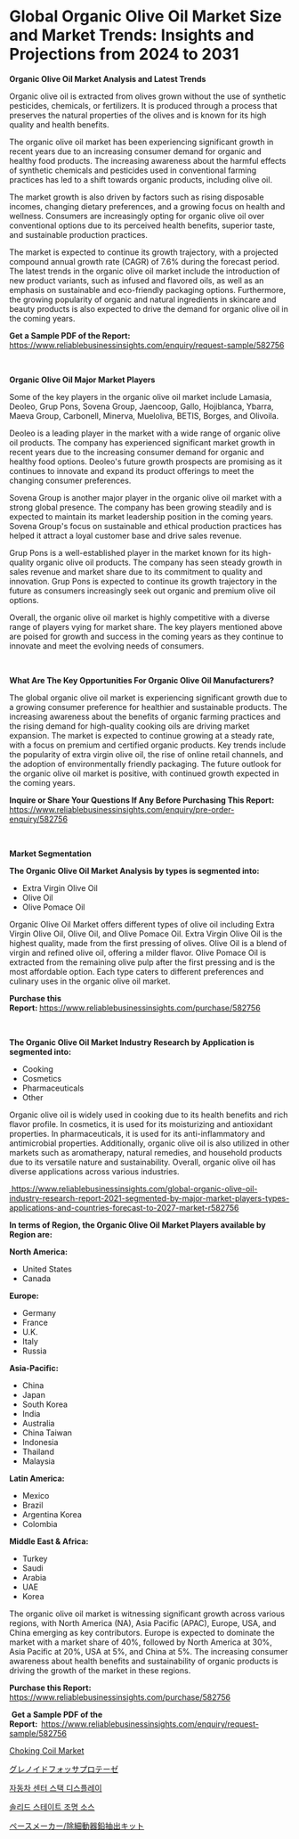 <p><h1>Global Organic Olive Oil Market Size and Market Trends: Insights and Projections from 2024 to 2031</h1></p><p><strong>Organic Olive Oil Market Analysis and Latest Trends</strong></p>
<p><p>Organic olive oil is extracted from olives grown without the use of synthetic pesticides, chemicals, or fertilizers. It is produced through a process that preserves the natural properties of the olives and is known for its high quality and health benefits.</p><p>The organic olive oil market has been experiencing significant growth in recent years due to an increasing consumer demand for organic and healthy food products. The increasing awareness about the harmful effects of synthetic chemicals and pesticides used in conventional farming practices has led to a shift towards organic products, including olive oil.</p><p>The market growth is also driven by factors such as rising disposable incomes, changing dietary preferences, and a growing focus on health and wellness. Consumers are increasingly opting for organic olive oil over conventional options due to its perceived health benefits, superior taste, and sustainable production practices.</p><p>The market is expected to continue its growth trajectory, with a projected compound annual growth rate (CAGR) of 7.6% during the forecast period. The latest trends in the organic olive oil market include the introduction of new product variants, such as infused and flavored oils, as well as an emphasis on sustainable and eco-friendly packaging options. Furthermore, the growing popularity of organic and natural ingredients in skincare and beauty products is also expected to drive the demand for organic olive oil in the coming years.</p></p>
<p><strong>Get a Sample PDF of the Report:&nbsp;</strong> <a href="https://www.reliablebusinessinsights.com/enquiry/request-sample/582756">https://www.reliablebusinessinsights.com/enquiry/request-sample/582756</a></p>
<p>&nbsp;</p>
<p><strong>Organic Olive Oil Major Market Players</strong></p>
<p><p>Some of the key players in the organic olive oil market include Lamasia, Deoleo, Grup Pons, Sovena Group, Jaencoop, Gallo, Hojiblanca, Ybarra, Maeva Group, Carbonell, Minerva, Mueloliva, BETIS, Borges, and Olivoila. </p><p>Deoleo is a leading player in the market with a wide range of organic olive oil products. The company has experienced significant market growth in recent years due to the increasing consumer demand for organic and healthy food options. Deoleo's future growth prospects are promising as it continues to innovate and expand its product offerings to meet the changing consumer preferences.</p><p>Sovena Group is another major player in the organic olive oil market with a strong global presence. The company has been growing steadily and is expected to maintain its market leadership position in the coming years. Sovena Group's focus on sustainable and ethical production practices has helped it attract a loyal customer base and drive sales revenue.</p><p>Grup Pons is a well-established player in the market known for its high-quality organic olive oil products. The company has seen steady growth in sales revenue and market share due to its commitment to quality and innovation. Grup Pons is expected to continue its growth trajectory in the future as consumers increasingly seek out organic and premium olive oil options.</p><p>Overall, the organic olive oil market is highly competitive with a diverse range of players vying for market share. The key players mentioned above are poised for growth and success in the coming years as they continue to innovate and meet the evolving needs of consumers.</p></p>
<p>&nbsp;</p>
<p><strong>What Are The Key Opportunities For Organic Olive Oil Manufacturers?</strong></p>
<p><p>The global organic olive oil market is experiencing significant growth due to a growing consumer preference for healthier and sustainable products. The increasing awareness about the benefits of organic farming practices and the rising demand for high-quality cooking oils are driving market expansion. The market is expected to continue growing at a steady rate, with a focus on premium and certified organic products. Key trends include the popularity of extra virgin olive oil, the rise of online retail channels, and the adoption of environmentally friendly packaging. The future outlook for the organic olive oil market is positive, with continued growth expected in the coming years.</p></p>
<p><strong>Inquire or Share Your Questions If Any Before Purchasing This Report:</strong> <a href="https://www.reliablebusinessinsights.com/enquiry/pre-order-enquiry/582756">https://www.reliablebusinessinsights.com/enquiry/pre-order-enquiry/582756</a></p>
<p>&nbsp;</p>
<p><strong>Market Segmentation</strong></p>
<p><strong>The Organic Olive Oil Market Analysis by types is segmented into:</strong></p>
<p><ul><li>Extra Virgin Olive Oil</li><li>Olive Oil</li><li>Olive Pomace Oil</li></ul></p>
<p><p>Organic Olive Oil Market offers different types of olive oil including Extra Virgin Olive Oil, Olive Oil, and Olive Pomace Oil. Extra Virgin Olive Oil is the highest quality, made from the first pressing of olives. Olive Oil is a blend of virgin and refined olive oil, offering a milder flavor. Olive Pomace Oil is extracted from the remaining olive pulp after the first pressing and is the most affordable option. Each type caters to different preferences and culinary uses in the organic olive oil market.</p></p>
<p><strong>Purchase this Report:&nbsp;</strong><a href="https://www.reliablebusinessinsights.com/purchase/582756">https://www.reliablebusinessinsights.com/purchase/582756</a></p>
<p>&nbsp;</p>
<p><strong>The Organic Olive Oil Market Industry Research by Application is segmented into:</strong></p>
<p><ul><li>Cooking</li><li>Cosmetics</li><li>Pharmaceuticals</li><li>Other</li></ul></p>
<p><p>Organic olive oil is widely used in cooking due to its health benefits and rich flavor profile. In cosmetics, it is used for its moisturizing and antioxidant properties. In pharmaceuticals, it is used for its anti-inflammatory and antimicrobial properties. Additionally, organic olive oil is also utilized in other markets such as aromatherapy, natural remedies, and household products due to its versatile nature and sustainability. Overall, organic olive oil has diverse applications across various industries.</p></p>
<p><a href="https://www.reliablebusinessinsights.com/global-organic-olive-oil-industry-research-report-2021-segmented-by-major-market-players-types-applications-and-countries-forecast-to-2027-market-r582756">&nbsp;https://www.reliablebusinessinsights.com/global-organic-olive-oil-industry-research-report-2021-segmented-by-major-market-players-types-applications-and-countries-forecast-to-2027-market-r582756</a></p>
<p><strong>In terms of Region, the Organic Olive Oil Market Players available by Region are:</strong></p>
<p>
    <p> <strong> North America: </strong>
        <ul>
            <li>United States</li>
            <li>Canada</li>
        </ul>
        </p> 
    <p> <strong> Europe: </strong>
        <ul>
            <li>Germany</li>
            <li>France</li>
            <li>U.K.</li>
            <li>Italy</li>
            <li>Russia</li>
        </ul>
        </p> 
    <p> <strong> Asia-Pacific: </strong>
        <ul>
            <li>China</li>
            <li>Japan</li>
            <li>South Korea</li>
            <li>India</li>
            <li>Australia</li>
            <li>China Taiwan</li>
            <li>Indonesia</li>
            <li>Thailand</li>
            <li>Malaysia</li>
        </ul>
        </p> 
    <p> <strong> Latin America: </strong>
        <ul>
            <li>Mexico</li>
            <li>Brazil</li>
            <li>Argentina Korea</li>
            <li>Colombia</li>
        </ul>
        </p> 
    <p> <strong> Middle East & Africa: </strong>
        <ul>
            <li>Turkey</li>
            <li>Saudi</li>
            <li>Arabia</li>
            <li>UAE</li>
            <li>Korea</li>
        </ul>
    </p>
    </p>
<p><p>The organic olive oil market is witnessing significant growth across various regions, with North America (NA), Asia Pacific (APAC), Europe, USA, and China emerging as key contributors. Europe is expected to dominate the market with a market share of 40%, followed by North America at 30%, Asia Pacific at 20%, USA at 5%, and China at 5%. The increasing consumer awareness about health benefits and sustainability of organic products is driving the growth of the market in these regions.</p></p>
<p><strong>Purchase this Report: </strong><a href="https://www.reliablebusinessinsights.com/purchase/582756">https://www.reliablebusinessinsights.com/purchase/582756</a></p>
<p>&nbsp;<strong>Get a Sample PDF of the Report:&nbsp;&nbsp;</strong><a href="https://www.reliablebusinessinsights.com/enquiry/request-sample/582756">https://www.reliablebusinessinsights.com/enquiry/request-sample/582756</a></p>
<p><strong></strong></p>
<p><p><a href="https://issuu.com/reportprime-2/docs/choking-coil-market-size-2030.pptx">Choking Coil Market</a></p><p><a href="https://github.com/LizaHeller2023/Market-Research-Report-List-1/blob/main/290881095393.md">グレノイドフォッサプロテーゼ</a></p><p><a href="https://github.com/EthaWolf/Market-Research-Report-List-1/blob/main/170566587029.md">자동차 센터 스택 디스플레이</a></p><p><a href="https://github.com/kvbohdfy111/Market-Research-Report-List-1/blob/main/807429987031.md">솔리드 스테이트 조명 소스</a></p><p><a href="https://github.com/deonnorth8/Market-Research-Report-List-1/blob/main/524633495392.md">ペースメーカー/除細動器鉛抽出キット</a></p></p>
